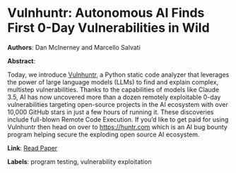 # Vulnhuntr: Autonomous AI Finds First 0-Day Vulnerabilities in Wild

**Authors**: Dan McInerney and Marcello Salvati

**Abstract**:

Today, we introduce [Vulnhuntr](https://github.com/protectai/vulnhuntr), a Python static code analyzer that leverages the power of large language models (LLMs) to find and explain complex, multistep vulnerabilities. Thanks to the capabilities of models like Claude 3.5, AI has now uncovered more than a dozen remotely exploitable 0-day vulnerabilities targeting open-source projects in the AI ecosystem with over 10,000 GitHub stars in just a few hours of running it. These discoveries include full-blown Remote Code Execution. If you’d like to get paid for using Vulnhuntr then head on over to https://huntr.com which is an AI bug bounty program helping secure the exploding open source AI ecosystem.

**Link**: [Read Paper](https://protectai.com/threat-research/vulnhuntr-first-0-day-vulnerabilities)

**Labels**: program testing, vulnerability exploitation
